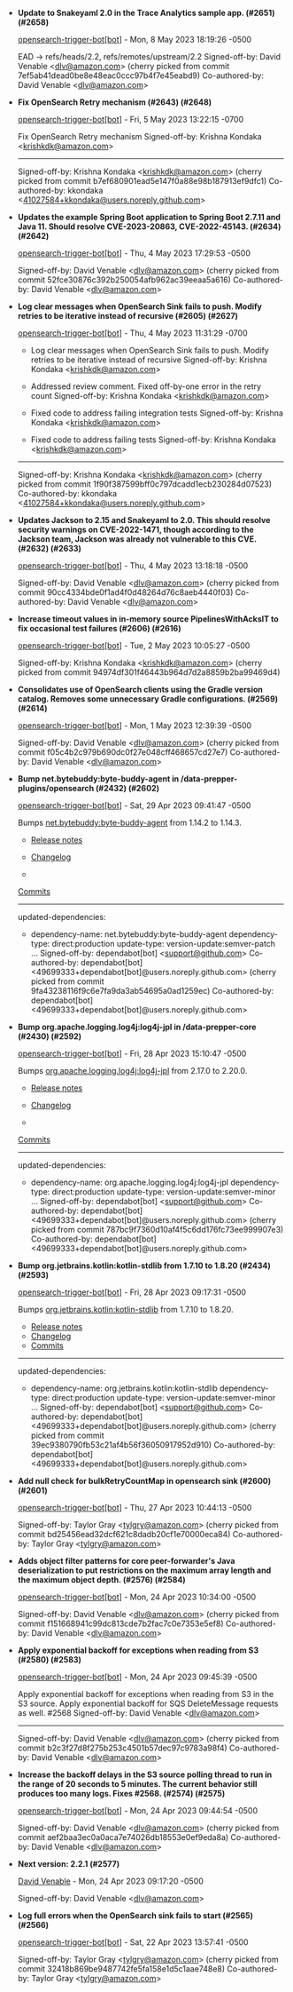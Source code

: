 
* __Update to Snakeyaml 2.0 in the Trace Analytics sample app. (#2651) (#2658)__

  [opensearch-trigger-bot[bot]](mailto:98922864+opensearch-trigger-bot[bot]@users.noreply.github.com) - Mon, 8 May 2023 18:19:26 -0500

  EAD -&gt; refs/heads/2.2, refs/remotes/upstream/2.2
  Signed-off-by: David Venable &lt;dlv@amazon.com&gt;
  (cherry picked from commit 7ef5ab41dead0be8e48eac0ccc97b4f7e45eabd9)
  Co-authored-by: David Venable &lt;dlv@amazon.com&gt;

* __Fix OpenSearch Retry mechanism (#2643) (#2648)__

  [opensearch-trigger-bot[bot]](mailto:98922864+opensearch-trigger-bot[bot]@users.noreply.github.com) - Fri, 5 May 2023 13:22:15 -0700


    Fix OpenSearch Retry mechanism
     Signed-off-by: Krishna Kondaka &lt;krishkdk@amazon.com&gt;
    
    ---------
     Signed-off-by: Krishna Kondaka &lt;krishkdk@amazon.com&gt;
    (cherry picked from commit b7ef680901ead5e147f0a88e98b187913ef9dfc1)
     Co-authored-by: kkondaka &lt;41027584+kkondaka@users.noreply.github.com&gt;

* __Updates the example Spring Boot application to Spring Boot 2.7.11 and Java 11. Should resolve CVE-2023-20863, CVE-2022-45143. (#2634) (#2642)__

  [opensearch-trigger-bot[bot]](mailto:98922864+opensearch-trigger-bot[bot]@users.noreply.github.com) - Thu, 4 May 2023 17:29:53 -0500


    Signed-off-by: David Venable &lt;dlv@amazon.com&gt;
    (cherry picked from commit 52fce30876c392b250054afb962ac39eeaa5a616)
     Co-authored-by: David Venable &lt;dlv@amazon.com&gt;

* __Log clear messages when OpenSearch Sink fails to push. Modify retries to be iterative instead of recursive (#2605) (#2627)__

  [opensearch-trigger-bot[bot]](mailto:98922864+opensearch-trigger-bot[bot]@users.noreply.github.com) - Thu, 4 May 2023 11:31:29 -0700


    * Log clear messages when OpenSearch Sink fails to push. Modify retries to be
    iterative instead of recursive
     Signed-off-by: Krishna Kondaka &lt;krishkdk@amazon.com&gt;
    
    * Addressed review comment. Fixed off-by-one error in the retry count
     Signed-off-by: Krishna Kondaka &lt;krishkdk@amazon.com&gt;
    
    * Fixed code to address failing integration tests
     Signed-off-by: Krishna Kondaka &lt;krishkdk@amazon.com&gt;
    
    * Fixed code to address failing tests
     Signed-off-by: Krishna Kondaka &lt;krishkdk@amazon.com&gt;
    
    ---------
     Signed-off-by: Krishna Kondaka &lt;krishkdk@amazon.com&gt;
    (cherry picked from commit 1f90f387599bff0c797dcadd1ecb230284d07523)
     Co-authored-by: kkondaka &lt;41027584+kkondaka@users.noreply.github.com&gt;

* __Updates Jackson to 2.15 and Snakeyaml to 2.0. This should resolve security warnings on CVE-2022-1471, though according to the Jackson team, Jackson was already not vulnerable to this CVE. (#2632) (#2633)__

  [opensearch-trigger-bot[bot]](mailto:98922864+opensearch-trigger-bot[bot]@users.noreply.github.com) - Thu, 4 May 2023 13:18:18 -0500


    Signed-off-by: David Venable &lt;dlv@amazon.com&gt;
    (cherry picked from commit 90cc4334bde0f1ad4f0d48264d76c8aeb4440f03)
     Co-authored-by: David Venable &lt;dlv@amazon.com&gt;

* __Increase timeout values in in-memory source PipelinesWithAcksIT to fix occasional test failures (#2606) (#2616)__

  [opensearch-trigger-bot[bot]](mailto:98922864+opensearch-trigger-bot[bot]@users.noreply.github.com) - Tue, 2 May 2023 10:05:27 -0500


    Signed-off-by: Krishna Kondaka &lt;krishkdk@amazon.com&gt;
    (cherry picked from commit 94974df301f46443b964d7d2a8859b2ba99469d4)


* __Consolidates use of OpenSearch clients using the Gradle version catalog. Removes some unnecessary Gradle configurations. (#2569) (#2614)__

  [opensearch-trigger-bot[bot]](mailto:98922864+opensearch-trigger-bot[bot]@users.noreply.github.com) - Mon, 1 May 2023 12:39:39 -0500


    Signed-off-by: David Venable &lt;dlv@amazon.com&gt;
    (cherry picked from commit f05c4b2c979b690dc0f27e048cff468657cd27e7)
     Co-authored-by: David Venable &lt;dlv@amazon.com&gt;

* __Bump net.bytebuddy:byte-buddy-agent in /data-prepper-plugins/opensearch (#2432) (#2602)__

  [opensearch-trigger-bot[bot]](mailto:98922864+opensearch-trigger-bot[bot]@users.noreply.github.com) - Sat, 29 Apr 2023 09:41:47 -0500


    Bumps [net.bytebuddy:byte-buddy-agent](https://github.com/raphw/byte-buddy)
    from 1.14.2 to 1.14.3.
    - [Release notes](https://github.com/raphw/byte-buddy/releases)
    - [Changelog](https://github.com/raphw/byte-buddy/blob/master/release-notes.md)
    
    -
    [Commits](https://github.com/raphw/byte-buddy/compare/byte-buddy-1.14.2...byte-buddy-1.14.3)
    
    
    ---
    updated-dependencies:
    - dependency-name: net.bytebuddy:byte-buddy-agent
     dependency-type: direct:production
     update-type: version-update:semver-patch
    ...
     Signed-off-by: dependabot[bot] &lt;support@github.com&gt;
    Co-authored-by:
    dependabot[bot] &lt;49699333+dependabot[bot]@users.noreply.github.com&gt;
    (cherry picked from commit 9fa43238116f9c6e7fa9da3ab54695a0ad1259ec)
     Co-authored-by: dependabot[bot]
    &lt;49699333+dependabot[bot]@users.noreply.github.com&gt;

* __Bump org.apache.logging.log4j:log4j-jpl in /data-prepper-core (#2430) (#2592)__

  [opensearch-trigger-bot[bot]](mailto:98922864+opensearch-trigger-bot[bot]@users.noreply.github.com) - Fri, 28 Apr 2023 15:10:47 -0500


    Bumps
    [org.apache.logging.log4j:log4j-jpl](https://github.com/apache/logging-log4j2)
    from 2.17.0 to 2.20.0.
    - [Release notes](https://github.com/apache/logging-log4j2/releases)
    - [Changelog](https://github.com/apache/logging-log4j2/blob/2.x/CHANGELOG.adoc)
    
    -
    [Commits](https://github.com/apache/logging-log4j2/compare/rel/2.17.0...rel/2.20.0)
    
    
    ---
    updated-dependencies:
    - dependency-name: org.apache.logging.log4j:log4j-jpl
     dependency-type: direct:production
     update-type: version-update:semver-minor
    ...
     Signed-off-by: dependabot[bot] &lt;support@github.com&gt;
    Co-authored-by:
    dependabot[bot] &lt;49699333+dependabot[bot]@users.noreply.github.com&gt;
    (cherry picked from commit 787bc9f7360d10af4f5c6dd176fc73ee999907e3)
     Co-authored-by: dependabot[bot]
    &lt;49699333+dependabot[bot]@users.noreply.github.com&gt;

* __Bump org.jetbrains.kotlin:kotlin-stdlib from 1.7.10 to 1.8.20 (#2434) (#2593)__

  [opensearch-trigger-bot[bot]](mailto:98922864+opensearch-trigger-bot[bot]@users.noreply.github.com) - Fri, 28 Apr 2023 09:17:31 -0500


    Bumps [org.jetbrains.kotlin:kotlin-stdlib](https://github.com/JetBrains/kotlin)
    from 1.7.10 to 1.8.20.
    - [Release notes](https://github.com/JetBrains/kotlin/releases)
    - [Changelog](https://github.com/JetBrains/kotlin/blob/master/ChangeLog.md)
    - [Commits](https://github.com/JetBrains/kotlin/commits)
    
    ---
    updated-dependencies:
    - dependency-name: org.jetbrains.kotlin:kotlin-stdlib
     dependency-type: direct:production
     update-type: version-update:semver-minor
    ...
     Signed-off-by: dependabot[bot] &lt;support@github.com&gt;
    Co-authored-by:
    dependabot[bot] &lt;49699333+dependabot[bot]@users.noreply.github.com&gt;
    (cherry picked from commit 39ec9380790fb53c21af4b56f36050917952d910)
     Co-authored-by: dependabot[bot]
    &lt;49699333+dependabot[bot]@users.noreply.github.com&gt;

* __Add null check for bulkRetryCountMap in opensearch sink (#2600) (#2601)__

  [opensearch-trigger-bot[bot]](mailto:98922864+opensearch-trigger-bot[bot]@users.noreply.github.com) - Thu, 27 Apr 2023 10:44:13 -0500


    Signed-off-by: Taylor Gray &lt;tylgry@amazon.com&gt;
    (cherry picked from commit bd25456ead32dcf621c8dadb20cf1e70000eca84)
     Co-authored-by: Taylor Gray &lt;tylgry@amazon.com&gt;

* __Adds object filter patterns for core peer-forwarder&#39;s Java deserialization to put restrictions on the maximum array length and the maximum object depth. (#2576) (#2584)__

  [opensearch-trigger-bot[bot]](mailto:98922864+opensearch-trigger-bot[bot]@users.noreply.github.com) - Mon, 24 Apr 2023 10:34:00 -0500


    Signed-off-by: David Venable &lt;dlv@amazon.com&gt;
    (cherry picked from commit f151668941c99dc813cde7b2fac7c0e7353e5ef8)
     Co-authored-by: David Venable &lt;dlv@amazon.com&gt;

* __Apply exponential backoff for exceptions when reading from S3 (#2580) (#2583)__

  [opensearch-trigger-bot[bot]](mailto:98922864+opensearch-trigger-bot[bot]@users.noreply.github.com) - Mon, 24 Apr 2023 09:45:39 -0500


    Apply exponential backoff for exceptions when reading from S3 in the S3 source.
    Apply exponential backoff for SQS DeleteMessage requests as well. #2568
     Signed-off-by: David Venable &lt;dlv@amazon.com&gt;
    
    ---------
     Signed-off-by: David Venable &lt;dlv@amazon.com&gt;
    (cherry picked from commit b2c3f27d8f275b253c4501b57dec97c9783a98f4)
     Co-authored-by: David Venable &lt;dlv@amazon.com&gt;

* __Increase the backoff delays in the S3 source polling thread to run in the range of 20 seconds to 5 minutes. The current behavior still produces too many logs. Fixes #2568. (#2574) (#2575)__

  [opensearch-trigger-bot[bot]](mailto:98922864+opensearch-trigger-bot[bot]@users.noreply.github.com) - Mon, 24 Apr 2023 09:44:54 -0500


    Signed-off-by: David Venable &lt;dlv@amazon.com&gt;
    (cherry picked from commit aef2baa3ec0a0aca7e74026db18553e0ef9eda8a)
     Co-authored-by: David Venable &lt;dlv@amazon.com&gt;

* __Next version: 2.2.1 (#2577)__

  [David Venable](mailto:dlv@amazon.com) - Mon, 24 Apr 2023 09:17:20 -0500


    Signed-off-by: David Venable &lt;dlv@amazon.com&gt;

* __Log full errors when the OpenSearch sink fails to start (#2565) (#2566)__

  [opensearch-trigger-bot[bot]](mailto:98922864+opensearch-trigger-bot[bot]@users.noreply.github.com) - Sat, 22 Apr 2023 13:57:41 -0500


    Signed-off-by: Taylor Gray &lt;tylgry@amazon.com&gt;
    (cherry picked from commit 32418b869be9487742fe5fa158e1d5c1aae748e8)
     Co-authored-by: Taylor Gray &lt;tylgry@amazon.com&gt;


